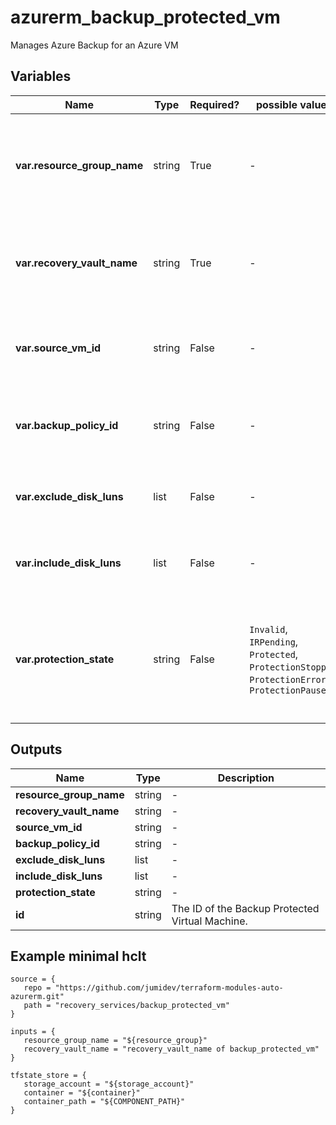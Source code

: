 # azurerm_backup_protected_vm

Manages Azure Backup for an Azure VM

## Variables

| Name | Type | Required? |  possible values |  Description |
| ---- | ---- | --------- |  ----------- | ----------- |
| **var.resource_group_name** | string | True | -  |  The name of the resource group in which to create the Recovery Services Vault. Changing this forces a new resource to be created. | 
| **var.recovery_vault_name** | string | True | -  |  Specifies the name of the Recovery Services Vault to use. Changing this forces a new resource to be created. | 
| **var.source_vm_id** | string | False | -  |  Specifies the ID of the VM to backup. Changing this forces a new resource to be created. | 
| **var.backup_policy_id** | string | False | -  |  Specifies the id of the backup policy to use. Required in creation or when `protection_stopped` is not specified. | 
| **var.exclude_disk_luns** | list | False | -  |  A list of Disks' Logical Unit Numbers(LUN) to be excluded for VM Protection. | 
| **var.include_disk_luns** | list | False | -  |  A list of Disks' Logical Unit Numbers(LUN) to be included for VM Protection. | 
| **var.protection_state** | string | False | `Invalid`, `IRPending`, `Protected`, `ProtectionStopped`, `ProtectionError`, `ProtectionPaused`  |  Specifies Protection state of the backup. Possible values are `Invalid`, `IRPending`, `Protected`, `ProtectionStopped`, `ProtectionError` and `ProtectionPaused`. | 



## Outputs

| Name | Type | Description |
| ---- | ---- | --------- | 
| **resource_group_name** | string  | - | 
| **recovery_vault_name** | string  | - | 
| **source_vm_id** | string  | - | 
| **backup_policy_id** | string  | - | 
| **exclude_disk_luns** | list  | - | 
| **include_disk_luns** | list  | - | 
| **protection_state** | string  | - | 
| **id** | string  | The ID of the Backup Protected Virtual Machine. | 

## Example minimal hclt

```hcl
source = {
   repo = "https://github.com/jumidev/terraform-modules-auto-azurerm.git" 
   path = "recovery_services/backup_protected_vm" 
}

inputs = {
   resource_group_name = "${resource_group}" 
   recovery_vault_name = "recovery_vault_name of backup_protected_vm" 
}

tfstate_store = {
   storage_account = "${storage_account}" 
   container = "${container}" 
   container_path = "${COMPONENT_PATH}" 
}


```